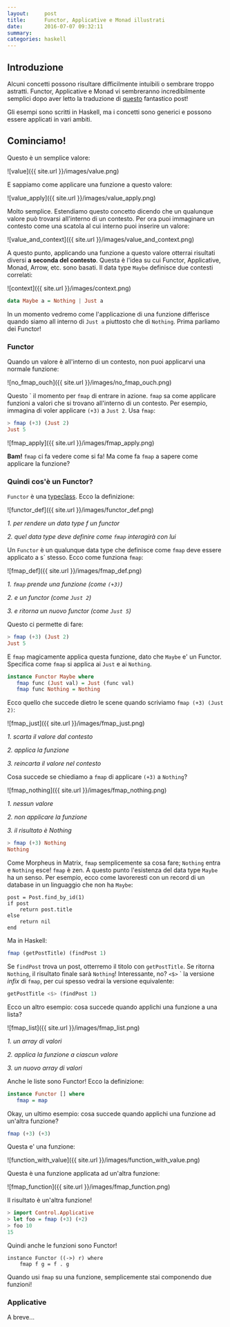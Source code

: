 ```yaml
---
layout:     post
title:      Functor, Applicative e Monad illustrati
date:       2016-07-07 09:32:11
summary:    
categories: haskell
---
```


## Introduzione

Alcuni concetti possono risultare difficilmente intuibili o sembrare troppo
astratti. Functor, Applicative e Monad vi sembreranno incredibilmente semplici
dopo aver letto la traduzione di [questo](http://adit.io/posts/2013-04-17-functors,_applicatives,_and_monads_in_pictures.html) fantastico post!

Gli esempi sono scritti in Haskell, ma i concetti sono generici e possono essere
applicati in vari ambiti.

## Cominciamo!

Questo &egrave; un semplice valore:

![value]({{ site.url }}/images/value.png)

E sappiamo come applicare una funzione a questo valore:

![value_apply]({{ site.url }}/images/value_apply.png)

Molto semplice. Estendiamo questo concetto dicendo che un qualunque valore pu&ograve;
trovarsi all'interno di un contesto. Per ora puoi immaginare un contesto come una scatola
al cui interno puoi inserire un valore:

![value_and_context]({{ site.url }}/images/value_and_context.png)

A questo punto, applicando una funzione a questo valore otterrai risultati
diversi **a seconda del contesto**. Questa &egrave; l'idea su cui Functor, 
Applicative, Monad, Arrow, etc. sono basati. Il data type `Maybe` definisce
due contesti correlati:

![context]({{ site.url }}/images/context.png)

```haskell
data Maybe a = Nothing | Just a
```

In un momento vedremo come l'applicazione di una funzione differisce quando
siamo all interno di `Just a` piuttosto che di `Nothing`. Prima parliamo dei Functor!

### Functor

Quando un valore &egrave; all'interno di un contesto, non puoi applicarvi una
normale funzione:

![no_fmap_ouch]({{ site.url }}/images/no_fmap_ouch.png)

Questo &grave; il momento per `fmap` di entrare in azione. `fmap` sa come
applicare funzioni a valori che si trovano all'interno di un contesto. Per esempio,
immagina di voler applicare `(+3)` a `Just 2`. Usa `fmap`:

```haskell
> fmap (+3) (Just 2)
Just 5
```
![fmap_apply]({{ site.url }}/images/fmap_apply.png)

**Bam!** `fmap` ci fa vedere come si fa! Ma come fa `fmap` a sapere come applicare
la funzione?

### Quindi cos'&egrave; un Functor?

`Functor` &egrave; una [typeclass](http://learnyouahaskell.com/types-and-typeclasses#typeclasses-101).
Ecco la definizione:

![functor_def]({{ site.url }}/images/functor_def.png)

*1. per rendere un data type f un functor*

*2. quel data type deve definire come `fmap` interagir&agrave; con lui*

Un `Functor` &egrave; un qualunque data type che definisce come `fmap` deve
essere applicato a s&grave; stesso. Ecco come funziona `fmap`:

![fmap_def]({{ site.url }}/images/fmap_def.png)

*1. `fmap` prende una funzione (come `(+3)`)*

*2. e un functor (come `Just 2`)*

*3. e ritorna un nuovo functor (come `Just 5`)*

Questo ci permette di fare:

```haskell
> fmap (+3) (Just 2)
Just 5
```

E `fmap` magicamente applica questa funzione, dato che `Maybe` e' un Functor.
Specifica come `fmap` si applica ai `Just` e ai `Nothing`.
 
 ```haskell
 instance Functor Maybe where
    fmap func (Just val) = Just (func val)
    fmap func Nothing = Nothing
```

Ecco quello che succede dietro le scene quando scriviamo `fmap (+3) (Just 2)`:

![fmap_just]({{ site.url }}/images/fmap_just.png)

*1. scarta il valore dal contesto*

*2. applica la funzione*

*3. reincarta il valore nel contesto*

Cosa succede se chiediamo a `fmap` di applicare `(+3)` a `Nothing`?

![fmap_nothing]({{ site.url }}/images/fmap_nothing.png)

*1. nessun valore*

*2. non applicare la funzione*

*3. il risultato &egrave; Nothing*

```haskell
> fmap (+3) Nothing
Nothing
```

Come Morpheus in Matrix, `fmap` semplicemente sa cosa fare; `Nothing` entra e
`Nothing` esce! `fmap` &egrave; zen. A questo punto l'esistenza del data type
`Maybe` ha un senso. Per esempio, ecco come lavoreresti con un record di un
database in un linguaggio che non ha `Maybe`:

```
post = Post.find_by_id(1)
if post
    return post.title
else
    return nil
end
```

Ma in Haskell:

```haskell
fmap (getPostTitle) (findPost 1)
```

Se `findPost` trova un post, otterremo il titolo con `getPostTitle`. Se ritorna
`Nothing`, il risultato finale sar&agrave; `Nothing`! Interessante, no?
`<$>` &grave; la versione *infix* di `fmap`, per cui spesso vedrai la versione
 equivalente:
 
 ```haskell
 getPostTitle <$> (findPost 1)
 ```
 
 Ecco un altro esempio: cosa succede quando applichi una funzione a una lista?
 
 ![fmap_list]({{ site.url }}/images/fmap_list.png)

 *1. un array di valori*
 
 *2. applica la funzione a ciascun valore*
 
 *3. un nuovo array di valori*
 
 Anche le liste sono Functor! Ecco la definizione:
 
 ```haskell
 instance Functor [] where
    fmap = map
```

Okay, un ultimo esempio: cosa succede quando applichi una funzione ad un'altra
funzione?

```haskell
fmap (+3) (+3)
```

Questa e' una funzione:

![function_with_value]({{ site.url }}/images/function_with_value.png)

Questa &egrave; una funzione applicata ad un'altra funzione:

![fmap_function]({{ site.url }}/images/fmap_function.png)

Il risultato &egrave; un'altra funzione!

```haskell
> import Control.Applicative
> let foo = fmap (+3) (+2)
> foo 10
15
```

Quindi anche le funzioni sono Functor!

```
instance Functor ((->) r) where
    fmap f g = f . g
```

Quando usi `fmap` su una funzione, semplicemente stai componendo due funzioni!

### Applicative

A breve...